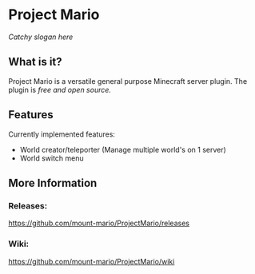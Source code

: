 # Project Mario
*Catchy slogan here*
## What is it?
Project Mario is a versatile general purpose Minecraft server plugin.
The plugin is *free and open source.*

## Features
Currently implemented features:
* World creator/teleporter (Manage multiple world's on 1 server)
* World switch menu

## More Information
### Releases:
https://github.com/mount-mario/ProjectMario/releases

### Wiki:
https://github.com/mount-mario/ProjectMario/wiki
